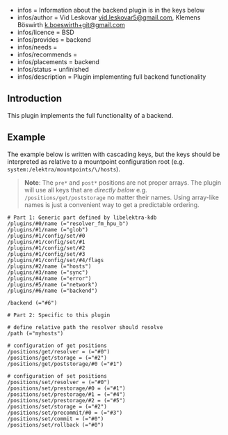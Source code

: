- infos = Information about the backend plugin is in the keys below
- infos/author = Vid Leskovar <vid.leskovar5@gmail.com>, Klemens Böswirth <k.boeswirth+git@gmail.com>
- infos/licence = BSD
- infos/provides = backend
- infos/needs =
- infos/recommends =
- infos/placements = backend
- infos/status = unfinished
- infos/description = Plugin implementing full backend functionality

## Introduction

This plugin implements the full functionality of a backend.

## Example

The example below is written with cascading keys, but the keys should be interpreted as relative to a mountpoint configuration root (e.g. `system:/elektra/mountpoints/\/hosts`).

> **Note**: The `pre*` and `post*` positions are not proper arrays.
> The plugin will use all keys that are _directly below_ e.g. `/positions/get/poststorage` no matter their names.
> Using array-like names is just a convenient way to get a predictable ordering.

```
# Part 1: Generic part defined by libelektra-kdb
/plugins/#0/name (="resolver_fm_hpu_b")
/plugins/#1/name (="glob")
/plugins/#1/config/set/#0
/plugins/#1/config/set/#1
/plugins/#1/config/set/#2
/plugins/#1/config/set/#3
/plugins/#1/config/set/#4/flags
/plugins/#2/name (="hosts")
/plugins/#3/name (="sync")
/plugins/#4/name (="error")
/plugins/#5/name (="network")
/plugins/#6/name (="backend")

/backend (="#6")

# Part 2: Specific to this plugin

# define relative path the resolver should resolve
/path (="myhosts")

# configuration of get positions
/positions/get/resolver = (="#0")
/positions/get/storage = (="#2")
/positions/get/poststorage/#0 (="#1")

# configuration of set positions
/positions/set/resolver = (="#0")
/positions/set/prestorage/#0 = (="#1")
/positions/set/prestorage/#1 = (="#4")
/positions/set/prestorage/#2 = (="#5")
/positions/set/storage = (="#2")
/positions/set/precommit/#0 = (="#3")
/positions/set/commit = (="#0")
/positions/set/rollback (="#0")
```
